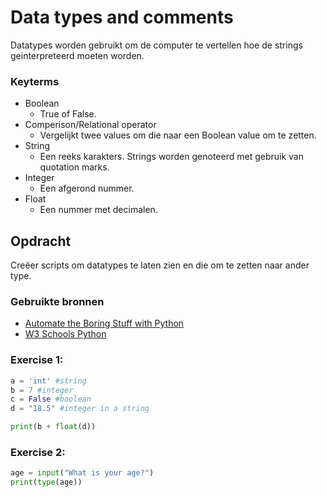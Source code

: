 # Data types and comments
Datatypes worden gebruikt om de computer te vertellen hoe de strings geinterpreteerd moeten worden. 

### Keyterms
- Boolean
    - True of False.
- Comperison/Relational operator
    - Vergelijkt twee values om die naar een Boolean value om te zetten. 
- String
    - Een reeks karakters. Strings worden genoteerd met gebruik van quotation marks.
- Integer
    - Een afgerond nummer. 
- Float
    - Een nummer met decimalen.

## Opdracht
Creëer scripts om datatypes te laten zien en die om te zetten naar ander type. 

### Gebruikte bronnen
- [Automate the Boring Stuff with Python](https://automatetheboringstuff.com/#toc)
- [W3 Schools Python](https://www.w3schools.com/python/default.asp)

### Exercise 1:
``` python
a = 'int' #string
b = 7 #integer
c = False #boolean
d = "18.5" #integer in a string

print(b + float(d))
``` 

### Exercise 2:

``` python 
age = input("What is your age?")
print(type(age))
```


